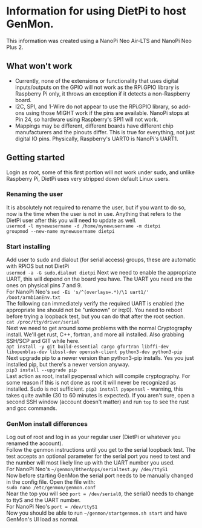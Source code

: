 # Information for using DietPi to host GenMon.
This information was created using a NanoPi Neo Air-LTS and NanoPi Neo Plus 2.

## What won't work
* Currently, none of the extensions or functionality that uses digital inputs/outputs on the GPIO will not work as the RPi.GPIO library is Raspberry Pi only, it throws an exception if it detects a non-Raspberry board.
* I2C, SPI, and 1-Wire do not appear to use the RPi.GPIO library, so add-ons using those MIGHT work if the pins are available.  NanoPi stops at Pin 24, so hardware using Raspberry's SPI1 will not work.
* Mappings may be different, different boards have different chip manufacturers and the pinouts differ.  This is true for everything, not just digital IO pins.  Physically, Raspberry's UART0 is NanoPi's UART1.

## Getting started
Login as root, some of this first portion will not work under sudo, and unlike Raspberry Pi, DietPi uses very stripped down default Linux users.

### Renaming the user
It is absolutely not required to rename the user, but if you want to do so, now is the time when the user is not in use. Anything that refers to the DietPi user after this you will need to update as well. \
`usermod -l mynewusername -d /home/mynewusername -m dietpi` \
`groupmod --new-name mynewusername dietpi`

### Start installing
Add user to sudo and dialout (for serial access) groups, these are automatic with RPiOS but not DietPi \
`usermod -a -G sudo,dialout dietpi`
Next we need to enable the appropriate UART, this will depend on the board you have. The UART you need are the ones on physical pins 7 and 9. \
For NanoPi Neo's `sed -Ei 's/^(overlays=.*)/\1 uart1/' /boot/armbianEnv.txt` \
The following can immediately verify the required UART is enabled (the appropriate line should not be "unknown" or irq:0). You need to reboot before trying a loopback test, but you can do that after the root section. \
`cat /proc/tty/driver/serial` \
Next we need to get around some problems with the normal Cryptography install. We'll get rust, C++, fortran, and more all installed.  Also grabbing SSH/SCP and GIT while here. \
`apt install -y git build-essential cargo gfortran libffi-dev libopenblas-dev libssl-dev openssh-client python3-dev python3-pip` \
Next upgrade pip to a newer version than python3-pip installs. Yes you just installed pip, but there's a newer version anyway. \
`pip3 install --upgrade pip` \
Last action as root, install pyopenssl which will compile cryptography. For some reason if this is not done as root it will never be recognized as installed. Sudo is not sufficient.
`pip3 install pyopenssl` - warning, this takes quite awhile (30 to 60 minutes is expected). If you aren't sure, open a second SSH window (account doesn't matter) and run `top` to see the rust and gcc commands.

### GenMon install differences
Log out of root and log in as your regular user (DietPi or whatever you renamed the account). \
Follow the genmon instructions until you get to the serial loopback test. The test accepts an optional parameter for the serial port you need to test and the number will most likely line up with the UART number you used. \
For NanoPi Neo's `~/genmon/OtherApps/serialtest.py /dev/ttyS1` \
Now before starting GenMon the serial port needs to be manually changed in the config file. Open the file with: \
`sudo nano /etc/genmon/genmon.conf` \
Near the top you will see `port = /dev/serial0`, the serial0 needs to change to ttyS and the UART number. \
For NanoPi Neo's `port = /dev/ttyS1` \
Now you should be able to run `~/genmon/startgenmon.sh start` and have GenMon's UI load as normal.
